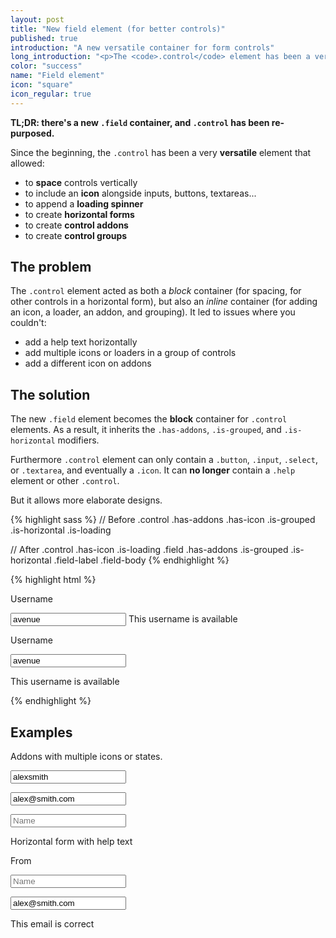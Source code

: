 ```yaml
---
layout: post
title: "New field element (for better controls)"
published: true
introduction: "A new versatile container for form controls"
long_introduction: "<p>The <code>.control</code> element has been a very versatile container for form controls. But it came at a cost: it was difficult to combine its <strong>block</strong> characteristics with its <strong>inline</strong> variations.</p>"
color: "success"
name: "Field element"
icon: "square"
icon_regular: true
---
```


**TL;DR: there's a new `.field` container, and `.control` has been re-purposed.**

Since the beginning, the `.control` has been a very **versatile** element that allowed:

* to **space** controls vertically
* to include an **icon** alongside inputs, buttons, textareas...
* to append a **loading spinner**
* to create **horizontal forms**
* to create **control addons**
* to create **control groups**

## The problem

The `.control` element acted as both a _block_ container (for spacing, for other controls in a horizontal form), but also an _inline_ container (for adding an icon, a loader, an addon, and grouping).
It led to issues where you couldn't:

* add a help text horizontally
* add multiple icons or loaders in a group of controls
* add a different icon on addons

## The solution

The new `.field` element becomes the **block** container for `.control` elements. As a result, it inherits the `.has-addons`, `.is-grouped`, and `.is-horizontal` modifiers.

Furthermore `.control` element can only contain a `.button`, `.input`, `.select`, or `.textarea`, and eventually a `.icon`. It can **no longer** contain a `.help` element or other `.control`.

But it allows more elaborate designs.

{% highlight sass %}
// Before
.control
  .has-addons
  .has-icon
  .is-grouped
  .is-horizontal
  .is-loading

// After
.control
  .has-icon
  .is-loading
.field
  .has-addons
  .is-grouped
  .is-horizontal
.field-label
.field-body
{% endhighlight %}

{% highlight html %}
<!-- Before -->
<label class="label">Username</label>
<p class="control has-icon has-icon-right">
  <input class="input is-success" type="text" placeholder="Text input" value="avenue">
  <span class="icon is-small">
    <i class="fas fa-check"></i>
  </span>
  <span class="help is-success">This username is available</span>
</p>

<!-- After -->
<div class="field">
  <label class="label">Username</label>
  <p class="control has-icon has-icon-right">
    <input class="input is-success" type="text" placeholder="Text input" value="avenue">
    <span class="icon is-small">
      <i class="fas fa-check"></i>
    </span>
  </p>
  <p class="help is-success">This username is available</p>
</div>
{% endhighlight %}

## Examples

Addons with multiple icons or states.

<div class="field is-grouped">
  <p class="control is-expanded has-icon">
    <input class="input is-success" type="text" placeholder="Username" value="alexsmith">
    <span class="icon is-small">
      <i class="fas fa-check"></i>
    </span>
  </p>
  <p class="control is-expanded has-icon">
    <input class="input is-warning" type="email" placeholder="Email" value="alex@smith.com">
    <span class="icon is-small">
      <i class="fas fa-exclamation-triangle"></i>
    </span>
  </p>
  <p class="control is-expanded is-loading">
    <input class="input" type="email" placeholder="Name">
  </p>
</div>

Horizontal form with help text

<div class="field is-horizontal">
  <div class="field-label">
    <label class="label">From</label>
  </div>
  <div class="field-body">
    <div class="field is-grouped">
      <p class="control is-expanded">
        <input class="input" type="text" placeholder="Name">
      </p>
    </div>
    <div class="field">
      <p class="control is-expanded has-icon has-icon-right">
        <input class="input is-success" type="email" placeholder="Email" value="alex@smith.com">
        <span class="icon is-small">
          <i class="fas fa-check"></i>
        </span>
      </p>
      <p class="help is-success">This email is correct</p>
    </div>
  </div>
</div>
